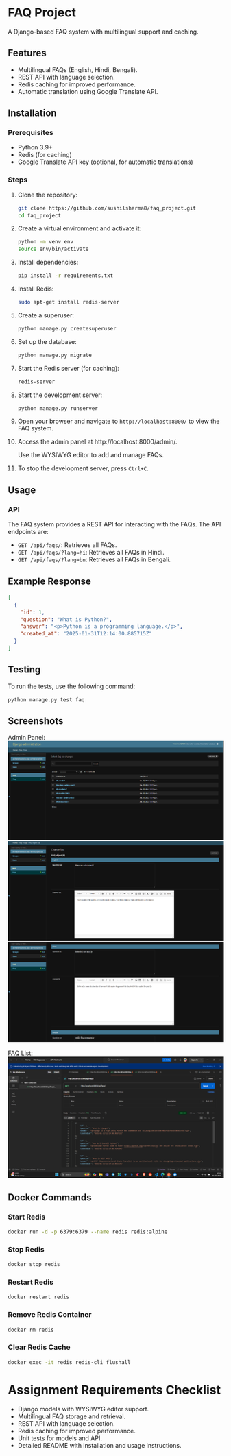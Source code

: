# FAQ Project

A Django-based FAQ system with multilingual support and caching.

## Features
- Multilingual FAQs (English, Hindi, Bengali).
- REST API with language selection.
- Redis caching for improved performance.
- Automatic translation using Google Translate API.

## Installation

### Prerequisites
- Python 3.9+
- Redis (for caching)
- Google Translate API key (optional, for automatic translations)

### Steps
1. Clone the repository:
   ```bash
   git clone https://github.com/sushilsharma8/faq_project.git
   cd faq_project
   ```

2. Create a virtual environment and activate it:
   ```bash
   python -m venv env
   source env/bin/activate
   ```

3. Install dependencies:
   ```bash
   pip install -r requirements.txt
   ```

4. Install Redis:
   ```bash
   sudo apt-get install redis-server
   ```

5. Create a superuser:
   ```bash
   python manage.py createsuperuser
   ```

6. Set up the database:
   ```bash
   python manage.py migrate
   ```

7. Start the Redis server (for caching):
   ```bash  
   redis-server
   ```

8. Start the development server:
   ```bash
   python manage.py runserver
   ```

9. Open your browser and navigate to `http://localhost:8000/` to view the FAQ system.

10. Access the admin panel at http://localhost:8000/admin/.

    Use the WYSIWYG editor to add and manage FAQs.

11. To stop the development server, press `Ctrl+C`.

## Usage

### API
The FAQ system provides a REST API for interacting with the FAQs. The API endpoints are:

- `GET /api/faqs/`: Retrieves all FAQs.
- `GET /api/faqs/?lang=hi`: Retrieves all FAQs in Hindi.
- `GET /api/faqs/?lang=bn`: Retrieves all FAQs in Bengali.

## Example Response

```json
[
  {
    "id": 1,
    "question": "What is Python?",
    "answer": "<p>Python is a programming language.</p>",
    "created_at": "2025-01-31T12:14:00.885715Z"
  }
]
```

## Testing
To run the tests, use the following command:

```bash
python manage.py test faq
```

## Screenshots
Admin Panel:
![Admin Panel](screenshots/admin1.png)
![Admin Panel](screenshots/admin2.png)
![Admin Panel](screenshots/admin3.png)

FAQ List:
![FAQ List](screenshots/faq_list.png)

## Docker Commands
### Start Redis
```bash
docker run -d -p 6379:6379 --name redis redis:alpine
```

### Stop Redis
```bash
docker stop redis
```

### Restart Redis
```bash
docker restart redis
```

### Remove Redis Container
```bash
docker rm redis
```

### Clear Redis Cache
```bash
docker exec -it redis redis-cli flushall  
```

# Assignment Requirements Checklist

- Django models with WYSIWYG editor support.
- Multilingual FAQ storage and retrieval.
- REST API with language selection.
- Redis caching for improved performance.
- Unit tests for models and API.
- Detailed README with installation and usage instructions.